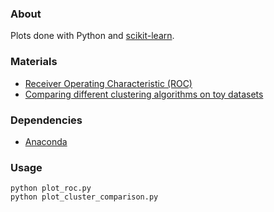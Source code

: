 ### About

Plots done with Python and [scikit-learn](http://scikit-learn.org/stable/).

### Materials

* [Receiver Operating Characteristic (ROC)](http://scikit-learn.org/stable/auto_examples/model_selection/plot_roc.html)
* [Comparing different clustering algorithms on toy datasets](http://scikit-learn.org/stable/auto_examples/cluster/plot_cluster_comparison.html)

### Dependencies

* [Anaconda](Anaconda)

### Usage

```
python plot_roc.py
python plot_cluster_comparison.py
```

